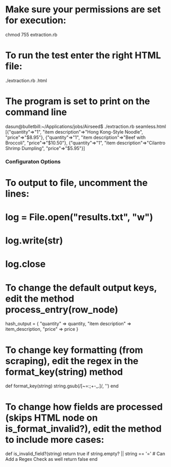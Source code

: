 # Make sure your permissions are set for execution:
  chmod 755 extraction.rb

# To run the test enter the right HTML file:
  ./extraction.rb <enter filename here>.html

# The program is set to print on the command line
  dasun@bulletbill:~/Applications/jobs/Airseed$ ./extraction.rb seamless.html
  [{"quantity"=>"1", "item description"=>"Hong Kong-Style Noodle", "price"=>"$8.95"}, {"quantity"=>"1", "item description"=>"Beef with Broccoli", "price"=>"$10.50"}, {"quantity"=>"1", "item description"=>"Cilantro Shrimp Dumpling", "price"=>"$5.95"}]

### Configuraton Options ###

# To output to file, uncomment the lines:
  # log = File.open("results.txt", "w")
  # log.write(str)
  # log.close


# To change the default output keys, edit the method process_entry(row_node)
  hash_output = {
    "quantity" => quantity,
    "item description" => item_description,
    "price" => price
  }


# To change key formatting (from scraping), edit the regex in the format_key(string) method
  def format_key(string)
    string.gsub(/[~=:;+-_.]/, '')
  end


# To change how fields are processed (skips HTML node on is_format_invalid?), edit the method to include more cases:
  def is_invalid_field?(string)
    return true if string.empty? || string == '=' # Can Add a Regex Check as well
    return false
  end